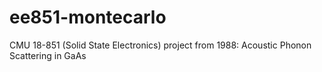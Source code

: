 # ee851-montecarlo
CMU 18-851 (Solid State Electronics) project from 1988: Acoustic Phonon Scattering in GaAs

